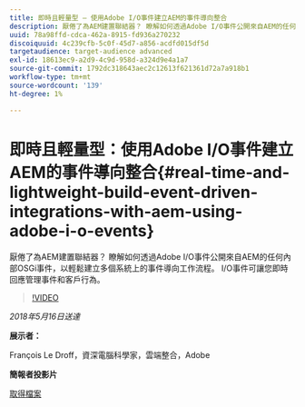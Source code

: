 ```yaml
---
title: 即時且輕量型 — 使用Adobe I/O事件建立AEM的事件導向整合
description: 厭倦了為AEM建置聯結器？ 瞭解如何透過Adobe I/O事件公開來自AEM的任何內部OSGi事件，以輕鬆建立多個系統上的事件導向工作流程。 I/O事件可讓您即時回應管理事件和客戶行為。
uuid: 78a98ffd-cdca-462a-8915-fd936a270232
discoiquuid: 4c239cfb-5c0f-45d7-a856-acdfd015df5d
targetaudience: target-audience advanced
exl-id: 18613ec9-a2d9-4c9d-958d-a324d9e4a1a7
source-git-commit: 1792dc318643aec2c12613f621361d72a7a918b1
workflow-type: tm+mt
source-wordcount: '139'
ht-degree: 1%

---
```


# 即時且輕量型：使用Adobe I/O事件建立AEM的事件導向整合{#real-time-and-lightweight-build-event-driven-integrations-with-aem-using-adobe-i-o-events}

厭倦了為AEM建置聯結器？ 瞭解如何透過Adobe I/O事件公開來自AEM的任何內部OSGi事件，以輕鬆建立多個系統上的事件導向工作流程。 I/O事件可讓您即時回應管理事件和客戶行為。

>[!VIDEO](https://video.tv.adobe.com/v/22501/?quality=9)

*2018年5月16日送達*

**展示者：**

François Le Droff，資深電腦科學家，雲端整合，Adobe

**簡報者投影片**

[取得檔案](assets/gem-2018-05-aem-events.pdf)

<!--
[Get back to the Overview](https://helpx.adobe.com/experience-manager/kt/eseminars/gems/aem-index.html)
-->
